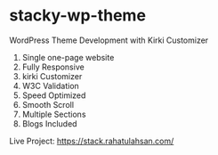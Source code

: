 # stacky-wp-theme
WordPress Theme Development with Kirki Customizer

1. Single one-page website
2. Fully Responsive
3. kirki Customizer
4. W3C Validation
5. Speed Optimized
6. Smooth Scroll
7. Multiple Sections
8. Blogs Included

Live Project: https://stack.rahatulahsan.com/
